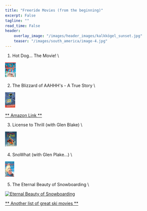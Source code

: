 ```yaml
---
title: "Freeride Movies (from the beginning)"
excerpt: False
tagline: ""
read_time: False
header: 
    overlay_image: "/images/header_images/kalkkögel_sunset.jpg"
    teaser: "/images/south_america/image-4.jpg"
---
```


1. Hot Dog... The Movie! \
<p><a href="https://vimeo.com/20804776"><img src="/images/freeride-movies/hot-dog.jpg" height="50px" alt="Hot Dog"></a></p>

2. The Blizzard of AAHHH's - A True Story \
<p><a href="https://www.youtube.com/watch?v=aTsAsYmPgDk"><img src="/images/freeride-movies/blizzard.jpg" alt="Blizzard of AAHHHs" height="50px"></a></p>
<a href="https://www.amazon.com/Blizzard-Aahhhs-Greg-Stump/dp/B00JU5LVPY"> ** Amazon Link **</a>

3. License to Thrill (with Glen Blake) \
<p><a href="https://www.kayakhelp.com/best-80s-90s-ski-movies/"><img src="/images/freeride-movies/license-to-thrill.jpg" alt="License to Thrill" height="50px"></a></p>

4. SnoWhat (with Glen Plake...) \
<p><a href="https://www.youtube.com/watch?v=09tpmEskqlI"><img src="/images/freeride-movies/snoWhat.jpg" alt="SnoWhat" height="50px"></a></p>

5. The Eternal Beauty of Snowboarding \
<p><a href="https://www.youtube.com/watch?v=FKeUVMMl0fc"><img src="/images/freeride-movies/eternal-beauty.jpg" alt="Eternal Beauty of Snowboarding" height="50px" ></a></p>


<a href="https://www.kayakhelp.com/best-80s-90s-ski-movies/"> ** Another list of great ski movies **</a>

<!--
Comments

<iframe src="https://player.vimeo.com/video/351877866" width="640" height="360" frameborder="0" allow="autoplay; fullscreen; picture-in-picture" allowfullscreen></iframe>
<p><a href="https://vimeo.com/351877866">HIGHER GROUND - Behind the Scenes</a> from <a href="https://vimeo.com/emotimo">eMotimo</a>.</p>



<iframe width="420" height="315" src="https://youtu.be/pHKt4kh5Yzo" frameborder="0" allowfullscreen></iframe>
PDF link [get the PDF](/assets/mydoc.pdf)
-->